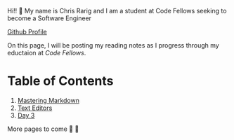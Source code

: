 Hi!! :vulcan_salute: My name is Chris Rarig and I am a student at Code Fellows seeking to become a Software Engineer

[Github Profile](https://github.com/chrisrarig1)

On this page, I will be posting my reading notes as I progress through my eductaion at *Code Fellows*.

# Table of Contents

1. [Mastering Markdown](https://chrisrarig1.github.io/reading-notes/day1.html)
2. [Text Editors](https://chrisrarig1.github.io/reading-notes/day2.html)
3. [Day 3](https://chrisrarig1.github.io/reading-notes/day3.html)

More pages to come :metal: :monocle_face:
